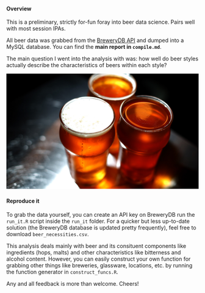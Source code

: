 #### Overview

This is a preliminary, strictly for-fun foray into beer data science. Pairs well with most session IPAs.

All beer data was grabbed from the [BreweryDB API](http://www.brewerydb.com/developers) and dumped into a MySQL database. You can find the **main report in `compile.md`**. 

The main question I went into the analysis with was: how well do beer styles actually describe the characteristics of beers within each style?

![](./brews.jpg)


#### Reproduce it

To grab the data yourself, you can create an API key on BreweryDB run the `run_it.R` script inside the `run_it` folder. For a quicker but less up-to-date solution (the BreweryDB database is updated pretty frequently), feel free to download `beer_necessities.csv`.

This analysis deals mainly with beer and its consituent components like ingredients (hops, malts) and other characteristics like bitterness and alcohol content. However, you can easily construct your own function for grabbing other things like breweries, glassware, locations, etc. by running the function generator in `construct_funcs.R`.


Any and all feedback is more than welcome. Cheers!
 